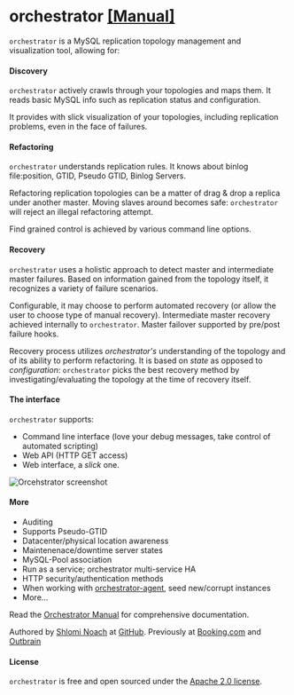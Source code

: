 orchestrator [[Manual]](https://github.com/outbrain/orchestrator/wiki/Orchestrator-Manual)
============

`orchestrator` is a MySQL replication topology management and visualization tool, allowing for:

#### Discovery

`orchestrator` actively crawls through your topologies and maps them. It reads basic MySQL info such as replication status and configuration.

It provides with slick visualization of your topologies, including replication problems, even in the face of failures.

#### Refactoring

`orchestrator` understands replication rules. It knows about binlog file:position, GTID, Pseudo GTID, Binlog Servers.

Refactoring replication topologies can be a matter of drag & drop a replica under another master. Moving slaves around becomes
safe: `orchestrator` will reject an illegal refactoring attempt.

Find grained control is achieved by various command line options.

#### Recovery

`orchestrator` uses a holistic approach to detect master and intermediate master failures. Based on information gained from
the topology itself, it recognizes a variety of failure scenarios.

Configurable, it may choose to perform automated recovery (or allow the user to choose type of manual recovery). Intermediate master
recovery achieved internally to `orchestrator`. Master failover supported by pre/post failure hooks.

Recovery process utilizes _orchestrator's_ understanding of the topology and of its ability to perform refactoring. It is based on _state_ as opposed to _configuration_: `orchestrator` picks the best recovery method by investigating/evaluating the topology at the time of
recovery itself.


#### The interface

`orchestrator` supports:

- Command line interface (love your debug messages, take control of automated scripting)
- Web API (HTTP GET access)
- Web interface, a _slick_ one.

![Orcehstrator screenshot](https://raw.githubusercontent.com/wiki/outbrain/orchestrator/images/orchestrator-simple.png)

#### More

- Auditing
- Supports Pseudo-GTID
- Datacenter/physical location awareness
- Maintenenace/downtime server states
- MySQL-Pool association
- Run as a service; orchestrator multi-service HA
- HTTP security/authentication methods
- When working with [orchestrator-agent](https://github.com/outbrain/orchestrator-agent), seed new/corrupt instances
- More...

Read the [Orchestrator Manual](https://github.com/outbrain/orchestrator/wiki/Orchestrator-Manual) for comprehensive documentation.

Authored by [Shlomi Noach](https://github.com/shlomi-noach) at [GitHub](http://github.com). Previously at [Booking.com](http://booking.com) and [Outbrain](http://outbrain.com)

#### License

`orchestrator` is free and open sourced under the [Apache 2.0 license](LICENSE).
